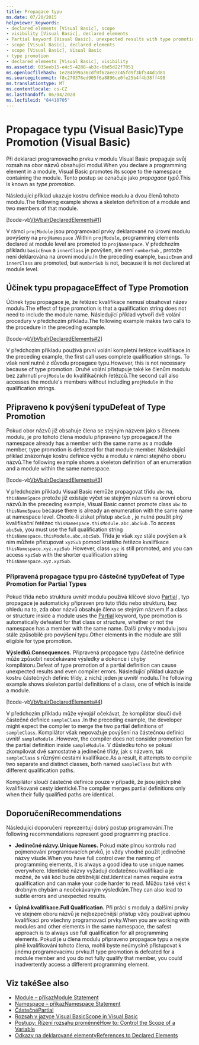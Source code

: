 ```yaml
---
title: Propagace typu
ms.date: 07/20/2015
helpviewer_keywords:
- declared elements [Visual Basic], scope
- visibility [Visual Basic], declared elements
- Partial keyword [Visual Basic], unexpected results with type promotion
- scope [Visual Basic], declared elements
- scope [Visual Basic], Visual Basic
- type promotion
- declared elements [Visual Basic], visibility
ms.assetid: 035eeb15-e4c5-4288-ab3c-6bd5d22f7051
ms.openlocfilehash: 1e284b99a36cdf0f62aee2c45fd9f3bf544d1d81
ms.sourcegitcommit: f8c270376ed905f6a8896ce0fe25b4f4b38ff498
ms.translationtype: MT
ms.contentlocale: cs-CZ
ms.lasthandoff: 06/04/2020
ms.locfileid: "84410705"
---
```

# <a name="type-promotion-visual-basic"></a><span data-ttu-id="7b0da-102">Propagace typu (Visual Basic)</span><span class="sxs-lookup"><span data-stu-id="7b0da-102">Type Promotion (Visual Basic)</span></span>
<span data-ttu-id="7b0da-103">Při deklaraci programovacího prvku v modulu Visual Basic propaguje svůj rozsah na obor názvů obsahující modul.</span><span class="sxs-lookup"><span data-stu-id="7b0da-103">When you declare a programming element in a module, Visual Basic promotes its scope to the namespace containing the module.</span></span> <span data-ttu-id="7b0da-104">Tento postup se označuje jako *propagace typů*.</span><span class="sxs-lookup"><span data-stu-id="7b0da-104">This is known as *type promotion*.</span></span>  
  
 <span data-ttu-id="7b0da-105">Následující příklad ukazuje kostru definice modulu a dvou členů tohoto modulu.</span><span class="sxs-lookup"><span data-stu-id="7b0da-105">The following example shows a skeleton definition of a module and two members of that module.</span></span>  
  
 [!code-vb[VbVbalrDeclaredElements#1](~/samples/snippets/visualbasic/VS_Snippets_VBCSharp/VbVbalrDeclaredElements/VB/Class1.vb#1)]  
  
 <span data-ttu-id="7b0da-106">V rámci `projModule` jsou programovací prvky deklarované na úrovni modulu povýšeny na `projNamespace` .</span><span class="sxs-lookup"><span data-stu-id="7b0da-106">Within `projModule`, programming elements declared at module level are promoted to `projNamespace`.</span></span> <span data-ttu-id="7b0da-107">V předchozím příkladu `basicEnum` a `innerClass` je povýšen, ale není `numberSub` , protože není deklarována na úrovni modulu.</span><span class="sxs-lookup"><span data-stu-id="7b0da-107">In the preceding example, `basicEnum` and `innerClass` are promoted, but `numberSub` is not, because it is not declared at module level.</span></span>  
  
## <a name="effect-of-type-promotion"></a><span data-ttu-id="7b0da-108">Účinek typu propagace</span><span class="sxs-lookup"><span data-stu-id="7b0da-108">Effect of Type Promotion</span></span>  
 <span data-ttu-id="7b0da-109">Účinek typu propagace je, že řetězec kvalifikace nemusí obsahovat název modulu.</span><span class="sxs-lookup"><span data-stu-id="7b0da-109">The effect of type promotion is that a qualification string does not need to include the module name.</span></span> <span data-ttu-id="7b0da-110">Následující příklad vytvoří dvě volání procedury v předchozím příkladu.</span><span class="sxs-lookup"><span data-stu-id="7b0da-110">The following example makes two calls to the procedure in the preceding example.</span></span>  
  
 [!code-vb[VbVbalrDeclaredElements#2](~/samples/snippets/visualbasic/VS_Snippets_VBCSharp/VbVbalrDeclaredElements/VB/Class1.vb#2)]  
  
 <span data-ttu-id="7b0da-111">V předchozím příkladu používá první volání kompletní řetězce kvalifikace.</span><span class="sxs-lookup"><span data-stu-id="7b0da-111">In the preceding example, the first call uses complete qualification strings.</span></span> <span data-ttu-id="7b0da-112">To však není nutné z důvodu propagace typu.</span><span class="sxs-lookup"><span data-stu-id="7b0da-112">However, this is not necessary because of type promotion.</span></span> <span data-ttu-id="7b0da-113">Druhé volání přistupuje také ke členům modulu bez zahrnutí `projModule` do kvalifikačních řetězců.</span><span class="sxs-lookup"><span data-stu-id="7b0da-113">The second call also accesses the module's members without including `projModule` in the qualification strings.</span></span>  
  
## <a name="defeat-of-type-promotion"></a><span data-ttu-id="7b0da-114">Připraveno k povýšení typu</span><span class="sxs-lookup"><span data-stu-id="7b0da-114">Defeat of Type Promotion</span></span>  
 <span data-ttu-id="7b0da-115">Pokud obor názvů již obsahuje člena se stejným názvem jako s členem modulu, je pro tohoto člena modulu připraveno typ propagace.</span><span class="sxs-lookup"><span data-stu-id="7b0da-115">If the namespace already has a member with the same name as a module member, type promotion is defeated for that module member.</span></span> <span data-ttu-id="7b0da-116">Následující příklad znázorňuje kostru definice výčtu a modulu v rámci stejného oboru názvů.</span><span class="sxs-lookup"><span data-stu-id="7b0da-116">The following example shows a skeleton definition of an enumeration and a module within the same namespace.</span></span>  
  
 [!code-vb[VbVbalrDeclaredElements#3](~/samples/snippets/visualbasic/VS_Snippets_VBCSharp/VbVbalrDeclaredElements/VB/Class1.vb#3)]  
  
 <span data-ttu-id="7b0da-117">V předchozím příkladu Visual Basic nemůže propagovat třídu `abc` na, `thisNameSpace` protože již existuje výčet se stejným názvem na úrovni oboru názvů.</span><span class="sxs-lookup"><span data-stu-id="7b0da-117">In the preceding example, Visual Basic cannot promote class `abc` to `thisNameSpace` because there is already an enumeration with the same name at namespace level.</span></span> <span data-ttu-id="7b0da-118">Chcete-li získat přístup `abcSub` , je nutné použít plný kvalifikační řetězec `thisNamespace.thisModule.abc.abcSub` .</span><span class="sxs-lookup"><span data-stu-id="7b0da-118">To access `abcSub`, you must use the full qualification string `thisNamespace.thisModule.abc.abcSub`.</span></span> <span data-ttu-id="7b0da-119">Třída je však `xyz` stále povýšen a k nim můžete přistupovat `xyzSub` pomocí kratšího řetězce kvalifikace `thisNamespace.xyz.xyzSub` .</span><span class="sxs-lookup"><span data-stu-id="7b0da-119">However, class `xyz` is still promoted, and you can access `xyzSub` with the shorter qualification string `thisNamespace.xyz.xyzSub`.</span></span>  
  
### <a name="defeat-of-type-promotion-for-partial-types"></a><span data-ttu-id="7b0da-120">Připravená propagace typu pro částečné typy</span><span class="sxs-lookup"><span data-stu-id="7b0da-120">Defeat of Type Promotion for Partial Types</span></span>  
 <span data-ttu-id="7b0da-121">Pokud třída nebo struktura uvnitř modulu používá klíčové slovo [Partial](../../../language-reference/modifiers/partial.md) , typ propagace je automaticky připraven pro tuto třídu nebo strukturu, bez ohledu na to, zda obor názvů obsahuje člena se stejným názvem.</span><span class="sxs-lookup"><span data-stu-id="7b0da-121">If a class or structure inside a module uses the [Partial](../../../language-reference/modifiers/partial.md) keyword, type promotion is automatically defeated for that class or structure, whether or not the namespace has a member with the same name.</span></span> <span data-ttu-id="7b0da-122">Další prvky v modulu jsou stále způsobilé pro povýšení typu.</span><span class="sxs-lookup"><span data-stu-id="7b0da-122">Other elements in the module are still eligible for type promotion.</span></span>  
  
 <span data-ttu-id="7b0da-123">**Výsledků.**</span><span class="sxs-lookup"><span data-stu-id="7b0da-123">**Consequences.**</span></span> <span data-ttu-id="7b0da-124">Připravená propagace typu částečné definice může způsobit neočekávané výsledky a dokonce i chyby kompilátoru.</span><span class="sxs-lookup"><span data-stu-id="7b0da-124">Defeat of type promotion of a partial definition can cause unexpected results and even compiler errors.</span></span> <span data-ttu-id="7b0da-125">Následující příklad ukazuje kostru částečných definic třídy, z nichž jeden je uvnitř modulu.</span><span class="sxs-lookup"><span data-stu-id="7b0da-125">The following example shows skeleton partial definitions of a class, one of which is inside a module.</span></span>  
  
 [!code-vb[VbVbalrDeclaredElements#4](~/samples/snippets/visualbasic/VS_Snippets_VBCSharp/VbVbalrDeclaredElements/VB/Class1.vb#4)]  
  
 <span data-ttu-id="7b0da-126">V předchozím příkladu může vývojář očekávat, že kompilátor sloučí dvě částečné definice `sampleClass` .</span><span class="sxs-lookup"><span data-stu-id="7b0da-126">In the preceding example, the developer might expect the compiler to merge the two partial definitions of `sampleClass`.</span></span> <span data-ttu-id="7b0da-127">Kompilátor však nepovažuje povýšení na částečnou definici uvnitř `sampleModule` .</span><span class="sxs-lookup"><span data-stu-id="7b0da-127">However, the compiler does not consider promotion for the partial definition inside `sampleModule`.</span></span> <span data-ttu-id="7b0da-128">V důsledku toho se pokusí zkompilovat dvě samostatné a jedinečné třídy, jak s názvem, tak `sampleClass` s různými cestami kvalifikace.</span><span class="sxs-lookup"><span data-stu-id="7b0da-128">As a result, it attempts to compile two separate and distinct classes, both named `sampleClass` but with different qualification paths.</span></span>  
  
 <span data-ttu-id="7b0da-129">Kompilátor sloučí částečné definice pouze v případě, že jsou jejich plně kvalifikované cesty identické.</span><span class="sxs-lookup"><span data-stu-id="7b0da-129">The compiler merges partial definitions only when their fully qualified paths are identical.</span></span>  
  
## <a name="recommendations"></a><span data-ttu-id="7b0da-130">Doporučení</span><span class="sxs-lookup"><span data-stu-id="7b0da-130">Recommendations</span></span>  
 <span data-ttu-id="7b0da-131">Následující doporučení reprezentují dobrý postup programování.</span><span class="sxs-lookup"><span data-stu-id="7b0da-131">The following recommendations represent good programming practice.</span></span>  
  
- <span data-ttu-id="7b0da-132">**Jedinečné názvy.**</span><span class="sxs-lookup"><span data-stu-id="7b0da-132">**Unique Names.**</span></span> <span data-ttu-id="7b0da-133">Pokud máte plnou kontrolu nad pojmenování programovacích prvků, je vždy vhodné použít jedinečné názvy všude.</span><span class="sxs-lookup"><span data-stu-id="7b0da-133">When you have full control over the naming of programming elements, it is always a good idea to use unique names everywhere.</span></span> <span data-ttu-id="7b0da-134">Identické názvy vyžadují dodatečnou kvalifikaci a je možné, že váš kód bude obtížnější číst.</span><span class="sxs-lookup"><span data-stu-id="7b0da-134">Identical names require extra qualification and can make your code harder to read.</span></span> <span data-ttu-id="7b0da-135">Můžou také vést k drobným chybám a neočekávaným výsledkům.</span><span class="sxs-lookup"><span data-stu-id="7b0da-135">They can also lead to subtle errors and unexpected results.</span></span>  
  
- <span data-ttu-id="7b0da-136">**Úplná kvalifikace.**</span><span class="sxs-lookup"><span data-stu-id="7b0da-136">**Full Qualification.**</span></span> <span data-ttu-id="7b0da-137">Při práci s moduly a dalšími prvky ve stejném oboru názvů je nejbezpečnější přístup vždy používat úplnou kvalifikaci pro všechny programovací prvky.</span><span class="sxs-lookup"><span data-stu-id="7b0da-137">When you are working with modules and other elements in the same namespace, the safest approach is to always use full qualification for all programming elements.</span></span> <span data-ttu-id="7b0da-138">Pokud je u člena modulu připraveno propagace typu a nejste plně kvalifikováni tohoto člena, mohli byste neúmyslně přistupovat k jinému programovacímu prvku.</span><span class="sxs-lookup"><span data-stu-id="7b0da-138">If type promotion is defeated for a module member and you do not fully qualify that member, you could inadvertently access a different programming element.</span></span>  
  
## <a name="see-also"></a><span data-ttu-id="7b0da-139">Viz také</span><span class="sxs-lookup"><span data-stu-id="7b0da-139">See also</span></span>

- [<span data-ttu-id="7b0da-140">Module – příkaz</span><span class="sxs-lookup"><span data-stu-id="7b0da-140">Module Statement</span></span>](../../../language-reference/statements/module-statement.md)
- [<span data-ttu-id="7b0da-141">Namespace – příkaz</span><span class="sxs-lookup"><span data-stu-id="7b0da-141">Namespace Statement</span></span>](../../../language-reference/statements/namespace-statement.md)
- [<span data-ttu-id="7b0da-142">Částečné</span><span class="sxs-lookup"><span data-stu-id="7b0da-142">Partial</span></span>](../../../language-reference/modifiers/partial.md)
- [<span data-ttu-id="7b0da-143">Rozsah v jazyce Visual Basic</span><span class="sxs-lookup"><span data-stu-id="7b0da-143">Scope in Visual Basic</span></span>](scope.md)
- [<span data-ttu-id="7b0da-144">Postupy: Řízení rozsahu proměnné</span><span class="sxs-lookup"><span data-stu-id="7b0da-144">How to: Control the Scope of a Variable</span></span>](how-to-control-the-scope-of-a-variable.md)
- [<span data-ttu-id="7b0da-145">Odkazy na deklarované elementy</span><span class="sxs-lookup"><span data-stu-id="7b0da-145">References to Declared Elements</span></span>](references-to-declared-elements.md)

